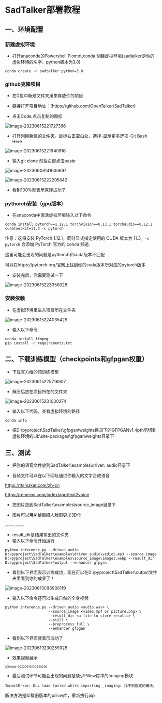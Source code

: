 # SadTalker部署教程

## 一、环境配置

### 新建虚拟环境

- 打开anaconda的Powershell Plompt,conda 创建虚拟环境(sadtalker是你的虚拟环境的名字，python版本为3.8)

```
conda create -n sadtalker python=3.8
```

### github克隆项目

- 在D盘中新建文件夹用来存放你的项目
- 链接打开项目地址：[(https://github.com/OpenTalker/SadTalker)](https://github.com/OpenTalker/SadTalker)

- 点击Code,点击复制的图标

![image-20230615221727366](D:\dx开源信息获取与应用\image\image-20230615221727366.png)

- 打开刚刚新建的文件夹，鼠标右击空白处，选择-显示更多选项-Git Bash Here

![image-20230615221940916](D:\dx开源信息获取与应用\image\image-20230615221940916.png)

- 输入git clone 然后右键点击paste

![image-20230609141636697](D:\dx开源信息获取与应用\image\image-20230609141636697.png)

![image-20230615222205842](D:\dx开源信息获取与应用\image\image-20230615222205842.png)

- 看到100%就表示克隆成功了



### pythorch安装（gpu版本）

- 在anaconda中激活虚拟环境输入以下命令

```
conda install pytorch==1.12.1 torchvision==0.13.1 torchaudio==0.12.1 cudatoolkit=11.3 -c pytorch
```

注意：这将安装 PyTorch 1.12.1，同时显式指定使用的 CUDA 版本为 11.3。`-c pytorch` 会添加 PyTorch 官方的 conda 频道.

这里可能会出现的问题是pythorch和cuda版本不匹配

可以在https://pytorch.org/官网上找到你的cuda版本所对应的pytorch版本

- 安装完后，你需要测试一下

![image-20230615223350028](D:\dx开源信息获取与应用\image\image-20230615223350028.png)

### 安装依赖

- 在虚拟环境里进入项目所在文件夹

![image-20230615224035429](D:\dx开源信息获取与应用\image\image-20230615224035429.png)

- 输入以下命令

```
conda install ffmpeg
pip install -r requirements.txt
```

## 二、下载训练模型（checkpoints和gfpgan权重）

- 下载官方给的预训练模型

![image-20230615225716907](C:\Users\86151\AppData\Roaming\Typora\typora-user-images\image-20230615225716907.png)

- 解压后放在项目所在的文件夹

![image-20230615231000274](D:\dx开源信息获取与应用\image\image-20230615231000274.png)

- 输入以下代码，查看虚拟环境的路径

```
conda info
```

- 把D:\pyproject\SadTalker\gfpgan\weights目录下的GFPGANv1.4pth剪切到虚拟环境的Lib\site-packages\gfpgan\weights目录下



## 三、测试

- 把你的语音文件放到SadTalker\examples\driven_audio目录下

- 音频文件可以在以下网址通过你输入的文字合成语音

https://ttsmaker.com/zh-cn

https://remeins.com/index/app/text2voice

- 把图片放到SadTalker\examples\source_image目录下

- 图片可以用AI绘画把人脸图更加3D化

<img src="D:\dx开源信息获取与应用\image\1687013041622.jpg" alt="1687013041622" style="zoom:25%;" />

<img src="D:\dx开源信息获取与应用\image\1687013041608.webp" alt="1687013041608" style="zoom:25%;" />



- result_dir是结果输出的文件夹
- 输入以下命令开始运行

```
python inference.py --driven_audio D:\pyproject\SadTalker\examples\driven_audio\vedio5.mp3 --source_image D:\pyproject\SadTalker\examples\source_image\image3.webp --result_dir D:\pyproject\SadTalker\output --enhancer gfpgan
```



- 看到以下界面表示训练成功，现在可以在D:\pyproject\SadTalker\output文件夹里看到你的成果了！

![image-20230616083906119](D:\dx开源信息获取与应用\image\image-20230616083906119.png)



- 输入以下命令还可以生成自然的全身视频

```
python inference.py --driven_audio <audio.wav> \
                    --source_image <video.mp4 or picture.png> \
                    --result_dir <a file to store results> \
                    --still \
                    --preprocess full \
                    --enhancer gfpgan 
```

- 看到以下界面就表示成功了

![image-20230619230259026](D:\dx开源信息获取与应用\image\image-20230619230259026.png)

- 效果视频展示

<img src="D:\dx开源信息获取与应用\image\image-20230619230440226.png" alt="image-20230619230440226" style="zoom: 67%;" />

- 最后测试环节可能会出现的问题是缺少Pillow库中的Imaging模块

```
ImportError: DLL load failed while importing _imaging: 找不到指定的模块。
```

解决方法是卸载旧版本的pillow库，重新执行pip
